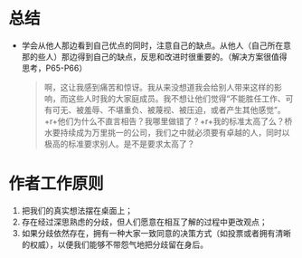 # 总结
- 学会从他人那边看到自己优点的同时，注意自己的缺点。从他人（自己所在意那的些人）那边得到自己的缺点，反思和改进时很重要的。（解决方案很值得思考，P65-P66）
  > 啊，这让我感到痛苦和惊讶。我从来没想道我会给别人带来这样的影响，而这些人时我的大家庭成员。我不想让他们觉得“不能胜任工作、可有可无、被羞辱、不堪重负、被蔑视、被压迫，或者产生其他感觉”。+r+他们为什么不直言相告？我哪里做错了？+r+我的标准太高了么？桥水要持续成为万里挑一的公司，我们之中就必须要有卓越的人，同时以极高的标准要求别人。是不是要求太高了？

# 作者工作原则
1. 把我们的真实想法摆在桌面上；
2. 存在经过深思熟虑的分歧，但人们愿意在相互了解的过程中更改观点；
3. 如果分歧依然存在，拥有一种大家一致同意的决策方式（如投票或者拥有清晰的权威），以便我们能够不带怨气地把分歧留在身后。